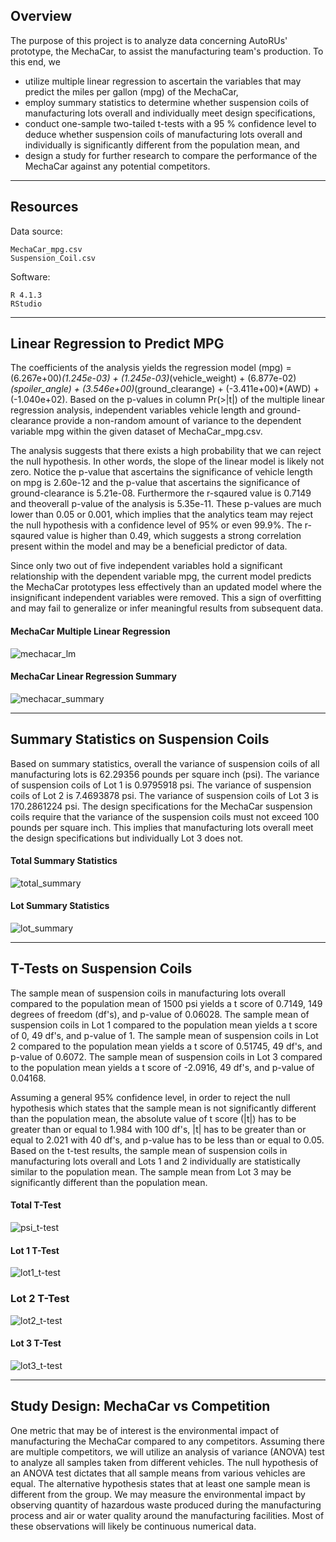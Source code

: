 ## Overview

The purpose of this project is to analyze data concerning AutoRUs' prototype, the MechaCar, to assist the manufacturing team's production. To this end, we 
* utilize multiple linear regression to ascertain the variables that may predict the miles per gallon (mpg) of the MechaCar,
* employ summary statistics to determine whether suspension coils of manufacturing lots overall and individually meet design specifications,
* conduct one-sample two-tailed t-tests with a 95 % confidence level to deduce whether suspension coils of manufacturing lots overall and individually is significantly different from the population mean, and
* design a study for further research to compare the performance of the MechaCar against any potential competitors.

---

## Resources

Data source:

    MechaCar_mpg.csv
    Suspension_Coil.csv

<!-- "pip show <software>" in command prompt to see pip install ver -->
<!-- pip show code from https://stackoverflow.com/questions/10214827/find-which-version-of-package-is-installed-with-pip -->
Software:

    R 4.1.3
    RStudio

---

## Linear Regression to Predict MPG
<!-- Which variables/coefficients provided a non-random amount of variance to the mpg values in the dataset?
Is the slope of the linear model considered to be zero? Why or why not?
Does this linear model predict mpg of MechaCar prototypes effectively? Why or why not? -->

The coefficients of the analysis yields the regression model (mpg) = (6.267e+00)*(1.245e-03) + (1.245e-03)*(vehicle_weight) + (6.877e-02)*(spoiler_angle) + (3.546e+00)*(ground_clearange) + (-3.411e+00)*(AWD) + (-1.040e+02). Based on the p-values in column Pr(>|t|) of the multiple linear regression analysis, independent variables vehicle length and ground-clearance provide a non-random amount of variance to the dependent variable mpg within the given dataset of MechaCar_mpg.csv.

The analysis suggests that there exists a high probability that we can reject the null hypothesis. In other words, the slope of the linear model is likely not zero. Notice the p-value that ascertains the significance of vehicle length on mpg is 2.60e-12 and the p-value that ascertains the significance of ground-clearance is 5.21e-08. Furthermore the r-sqaured value is 0.7149 and theoverall p-value of the analysis is 5.35e-11. These p-values are much lower than 0.05 or 0.001, which implies that the analytics team may reject the null hypothesis with a confidence level of 95% or even 99.9%. The r-sqaured value is higher than 0.49, which suggests a strong correlation present within the model and may be a beneficial predictor of data. 

Since only two out of five independent variables hold a significant relationship with the dependent variable mpg, the current model predicts the MechaCar prototypes less effectively than an updated model where the insignificant independent variables were removed. This a sign of overfitting and may fail to generalize or infer meaningful results from subsequent data.

#### MechaCar Multiple Linear Regression

![mechacar_lm](https://user-images.githubusercontent.com/96349090/163808128-8c137ad6-4ca6-44cc-9a8d-9a05adbf7d15.png)


#### MechaCar Linear Regression Summary

![mechacar_summary](https://user-images.githubusercontent.com/96349090/163808211-9213bd2d-37f6-422a-ab34-d4f837fb0631.png)


---

## Summary Statistics on Suspension Coils
<!-- The design specifications for the MechaCar suspension coils dictate that the variance of the suspension coils must not exceed 100 pounds per square inch. Does the current manufacturing data meet this design specification for all manufacturing lots in total and each lot individually? Why or why not? -->

Based on summary statistics, overall the variance of suspension coils of all manufacturing lots is 62.29356 pounds per square inch (psi). The variance of suspension coils of Lot 1 is 0.9795918 psi. The variance of suspension coils of Lot 2 is 7.4693878 psi. The variance of suspension coils of Lot 3 is 170.2861224 psi. 
The design specifications for the MechaCar suspension coils require that the variance of the suspension coils must not exceed 100 pounds per square inch. This implies that manufacturing lots overall meet the design specifications but individually Lot 3 does not.

#### Total Summary Statistics

![total_summary](https://user-images.githubusercontent.com/96349090/163807989-118c173a-ae6b-4c80-acfd-24f2c30d5cc6.png)


#### Lot Summary Statistics

![lot_summary](https://user-images.githubusercontent.com/96349090/163808035-9a037f66-2112-4970-ba47-3118c9b0c78f.png)


---

## T-Tests on Suspension Coils
<!-- Briefly summarize your interpretation and findings for the t-test results. Include screenshots of the t-test to support your summary. -->

The sample mean of suspension coils in manufacturing lots overall compared to the population mean of 1500 psi yields a t score of 0.7149, 149 degrees of freedom (df's), and p-value of 0.06028. The sample mean of suspension coils in Lot 1 compared to the population mean yields a t score of 0, 49 df's, and p-value of 1. The sample mean of suspension coils in Lot 2 compared to the population mean yields a t score of 0.51745, 49 df's, and p-value of 0.6072. The sample mean of suspension coils in Lot 3 compared to the population mean yields a t score of -2.0916, 49 df's, and p-value of 0.04168.

Assuming a general 95% confidence level, in order to reject the null hypothesis which states that the sample mean is not significantly different than the population mean, the absolute value of t score (|t|) has to be greater than or equal to 1.984 with 100 df's, |t| has to be greater than or equal to 2.021 with 40 df's, and p-value has to be less than or equal to 0.05. Based on the t-test results, the sample mean of suspension coils in manufacturing lots overall and Lots 1 and 2 individually are statistically similar to the population mean. The sample mean from Lot 3 may be significantly different than the population mean.

#### Total T-Test

![psi_t-test](https://user-images.githubusercontent.com/96349090/163808281-8668d95a-fc77-486e-9003-75044990c140.png)


#### Lot 1 T-Test

![lot1_t-test](https://user-images.githubusercontent.com/96349090/163808329-35d863bc-cc41-497e-b748-010fc4cdef7f.png)


### Lot 2 T-Test

![lot2_t-test](https://user-images.githubusercontent.com/96349090/163808416-85b4f707-deb5-4530-b5da-98bd337319b2.png)


#### Lot 3 T-Test

![lot3_t-test](https://user-images.githubusercontent.com/96349090/163808450-4da4e691-9cda-4ae4-91d1-c209724dedb3.png)


---

## Study Design: MechaCar vs Competition
<!-- Write a short description of a statistical study that can quantify how the MechaCar performs against the competition. In your study design, think critically about what metrics would be of interest to a consumer: for a few examples, cost, city or highway fuel efficiency, horse power, maintenance cost, or safety rating.
In your description, address the following questions:
What metric or metrics are you going to test?
What is the null hypothesis or alternative hypothesis?
What statistical test would you use to test the hypothesis? And why?
What data is needed to run the statistical test? -->

One metric that may be of interest is the environmental impact of manufacturing the MechaCar compared to any competitors. Assuming there are multiple competitors, we will utilize an analysis of variance (ANOVA) test to analyze all samples taken from different vehicles. The null hypothesis of an ANOVA test dictates that all sample means from various vehicles are equal. The alternative hypothesis states that at least one sample mean is different from the group. 
We may measure the environmental impact by observing quantity of hazardous waste produced during the manufacturing process and air or water quality around the manufacturing facilities. Most of these observations will likely be continuous numerical data.
